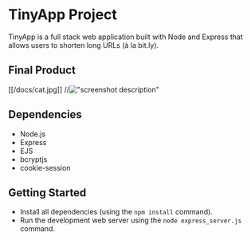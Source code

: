 # TinyApp Project

TinyApp is a full stack web application built with Node and Express that allows users to shorten long URLs (à la bit.ly).

## Final Product

[[/docs/cat.jpg]]
//!["screenshot description"](#)

## Dependencies

- Node.js
- Express
- EJS
- bcryptjs
- cookie-session

## Getting Started

- Install all dependencies (using the `npm install` command).
- Run the development web server using the `node express_server.js` command.
